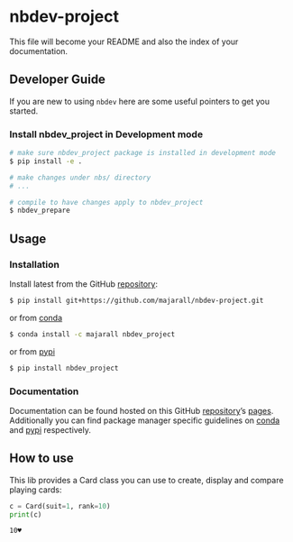 # nbdev-project


<!-- WARNING: THIS FILE WAS AUTOGENERATED! DO NOT EDIT! -->

This file will become your README and also the index of your
documentation.

## Developer Guide

If you are new to using `nbdev` here are some useful pointers to get you
started.

### Install nbdev_project in Development mode

``` sh
# make sure nbdev_project package is installed in development mode
$ pip install -e .

# make changes under nbs/ directory
# ...

# compile to have changes apply to nbdev_project
$ nbdev_prepare
```

## Usage

### Installation

Install latest from the GitHub
[repository](https://github.com/majarall/nbdev-project):

``` sh
$ pip install git+https://github.com/majarall/nbdev-project.git
```

or from [conda](https://anaconda.org/majarall/nbdev-project)

``` sh
$ conda install -c majarall nbdev_project
```

or from [pypi](https://pypi.org/project/nbdev-project/)

``` sh
$ pip install nbdev_project
```

### Documentation

Documentation can be found hosted on this GitHub
[repository](https://github.com/majarall/nbdev-project)’s
[pages](https://majarall.github.io/nbdev-project/). Additionally you can
find package manager specific guidelines on
[conda](https://anaconda.org/majarall/nbdev-project) and
[pypi](https://pypi.org/project/nbdev-project/) respectively.

## How to use

This lib provides a Card class you can use to create, display and
compare playing cards:

``` python
c = Card(suit=1, rank=10)
print(c)
```

    10♥
